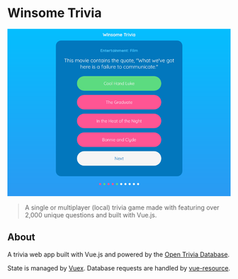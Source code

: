 # Winsome Trivia

<div align="center">
  <img alt="Winsome Trivia screenshot" src=".github/winsome.png" width="800px">
</div>

> A single or multiplayer (local) trivia game made with featuring over 2,000 unique questions and built with Vue.js.

## About
A trivia web app built with Vue.js and powered by the [Open Trivia Database](https://opentdb.com/).

State is managed by [Vuex](https://github.com/vuejs/vuex). Database requests are handled by [vue-resource](https://github.com/pagekit/vue-resource).
